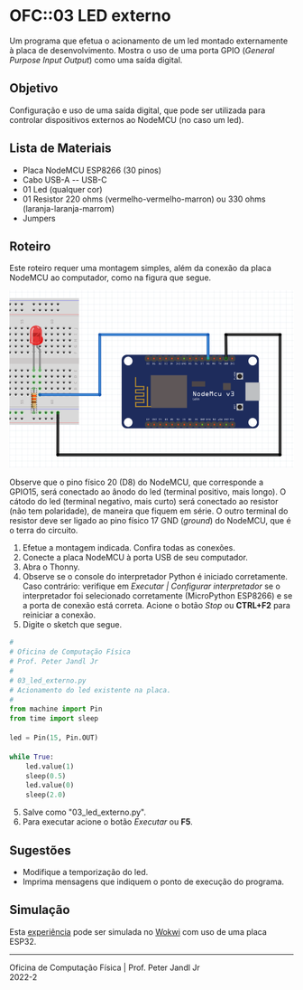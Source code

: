 # OFC::03 LED externo

Um programa que efetua o acionamento de um led montado externamente à placa de desenvolvimento. Mostra o uso de uma porta GPIO (*General Purpose Input Output*) como uma saída digital.

## Objetivo

Configuração e uso de uma saída digital, que pode ser utilizada para controlar dispositivos externos ao NodeMCU (no caso um led).

## Lista de Materiais

* Placa NodeMCU ESP8266 (30 pinos)
* Cabo USB-A -- USB-C
* 01 Led (qualquer cor)
* 01 Resistor 220 ohms (vermelho-vermelho-marron) ou 330 ohms (laranja-laranja-marrom)
* Jumpers

## Roteiro

Este roteiro requer uma montagem simples, além da conexão da placa NodeMCU ao computador, como na figura que segue.

![Circuito 03 led externo](https://github.com/pjandl/ocf/blob/main/T-2022-2/figuras/03_led_externo.png)

Observe que o pino físico 20 (D8) do NodeMCU, que corresponde a GPIO15, será conectado ao ânodo do led (terminal positivo, mais longo). O cátodo do led (terminal negativo, mais curto) será conectado ao resistor (não tem polaridade), de maneira que fiquem em série. O outro terminal do resistor deve ser ligado ao pino físico 17 GND (*ground*) do NodeMCU, que é o terra do circuito.  

1. Efetue a montagem indicada. Confira todas as conexões.
2. Conecte a placa NodeMCU à porta USB de seu computador.
3. Abra o Thonny.
4. Observe se o console do interpretador Python é iniciado corretamente. Caso contrário: verifique em *Executar | Configurar interpretador* se o interpretador foi selecionado corretamente (MicroPython ESP8266) e se a porta de conexão está correta. Acione o botão *Stop* ou **CTRL+F2** para reiniciar a conexão.
5. Digite o sketch que segue.

```python
#
# Oficina de Computação Física
# Prof. Peter Jandl Jr
#
# 03_led_externo.py
# Acionamento do led existente na placa.
#
from machine import Pin
from time import sleep

led = Pin(15, Pin.OUT)

while True:
	led.value(1)
	sleep(0.5)
	led.value(0)
	sleep(2.0)

```

5. Salve como "03_led_externo.py".
6. Para executar acione o botão *Executar* ou **F5**.

## Sugestões

* Modifique a temporização do led.
* Imprima mensagens que indiquem o ponto de execução do programa.

## Simulação

Esta [experiência](https://wokwi.com/projects/346163718014370386) pode ser simulada no [Wokwi](https://wokwi.com/projects/346163718014370386) com uso de uma placa ESP32.

---
Oficina de Computação Física | Prof. Peter Jandl Jr
<br/>2022-2
